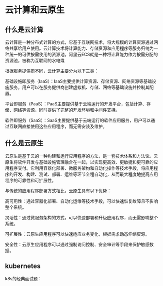 # 云计算和云原生
## 什么是云计算
云计算是一种分布式计算的方式，它基于互联网技术，将大规模的计算资源通过网络共享给用户使用。云计算技术将计算能力、存储资源和应用程序等服务归纳为一种统一的可供按需使用的资源池。阿里云ECS就是一种将计算能力作为按需分配的资源池，被称为互联网的水电煤

根据服务提供商不同，云计算主要分为以下三类：

基础设施即服务（IaaS）：IaaS主要提供计算资源、存储资源、网络资源等基础设施服务。用户可以在服务提供商创建虚拟机、存储、网络等基础设施并控制其配置。

平台即服务（PaaS）：PaaS主要提供基于云端运行的开发平台，包括计算、存储、网络等资源，同时提供了完整的开发环境和中间件支持。

软件即服务（SaaS）：SaaS主要提供基于云端运行的软件应用服务，用户可以通过互联网直接使用这些应用程序，而无需安装及维护。

## 什么是云原生
云原生是基于云的一种构建和运行应用程序的方法，是一套技术体系和方法论。云原生将软件开发与基础设施管理融合在一起，以实现更高效、更敏捷和更可靠的应用程序交付。它利用容器化部署、微服务架构和自动化操作等技术手段，将应用程序的开发、构建、测试、部署、运维等环节全程自动化，从而最大程度地提高应用程序的可靠性和可扩展性。

与传统的应用程序部署方式相比，云原生具有以下优势：

高可用性：通过容器化部署、自动化运维等技术手段，可以快速恢复故障且不影响整个系统。

灵活性：通过微服务架构的方式，可以快速部署和升级应用程序，而无需影响整个系统。

可扩展性：云原生应用程序可以快速适应业务变化，根据需求动态伸缩资源。

安全性：云原生应用程序可以通过强制访问控制、安全审计等手段来保护敏感数据。

## kubernetes
k8s的经典面试题：